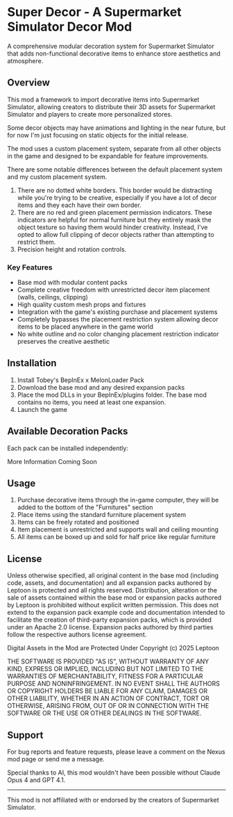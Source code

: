 # Super Decor - A Supermarket Simulator Decor Mod

A comprehensive modular decoration system for Supermarket Simulator that adds non-functional decorative items to enhance store aesthetics and atmosphere.

## Overview

This mod a framework to import decorative items into Supermarket Simulator, allowing creators to distribute their 3D assets for Supermarket Simulator and players to create more personalized stores.

Some decor objects may have animations and lighting in the near future, but for now I'm just focusing on static objects for the initial release.

The mod uses a custom placement system, separate from all other objects in the game and designed to be expandable for feature improvements.

There are some notable differences between the default placement system and my custom placement system.
1. There are no dotted white borders. This border would be distracting while you're trying to be creative, especially if you have a lot of decor items and they each have their own border.
2. There are no red and green placement permission indicators. These indicators are helpful for normal furniture but they entirely mask the object texture so having them would hinder creativity. Instead, I've opted to allow full clipping of decor objects rather than attempting to restrict them.
3. Precision height and rotation controls.
### Key Features

- Base mod with modular content packs
- Complete creative freedom with unrestricted decor item placement (walls, ceilings, clipping)
- High quality custom mesh props and fixtures
- Integration with the game's existing purchase and placement systems
- Completely bypasses the placement restriction system allowing decor items to be placed anywhere in the game world
- No white outline and no color changing placement restriction indicator preserves the creative aesthetic

## Installation

1. Install Tobey's BepInEx x MelonLoader Pack
2. Download the base mod and any desired expansion packs
3. Place the mod DLLs in your BepInEx/plugins folder. The base mod contains no items, you need at least one expansion.
4. Launch the game

## Available Decoration Packs

Each pack can be installed independently:

More Information Coming Soon

## Usage

1. Purchase decorative items through the in-game computer, they will be added to the bottom of the "Furnitures" section
2. Place items using the standard furniture placement system
3. Items can be freely rotated and positioned
4. Item placement is unrestricted and supports wall and ceiling mounting
5. All items can be boxed up and sold for half price like regular furniture

## License

Unless otherwise specified, all original content in the base mod (including code, assets, and documentation) and all expansion packs authored by Leptoon is protected and all rights reserved. Distribution, alteration or the sale of assets contained within the base mod or expansion packs authored by Leptoon is prohibited without explicit written permission. This does not extend to the expansion pack example code and documentation intended to facilitate the creation of third-party expansion packs, which is provided under an Apache 2.0 license. Expansion packs authored by third parties follow the respective authors license agreement.

Digital Assets in the Mod are Protected Under Copyright (c) 2025 Leptoon

THE SOFTWARE IS PROVIDED "AS IS", WITHOUT WARRANTY OF ANY KIND, EXPRESS OR
IMPLIED, INCLUDING BUT NOT LIMITED TO THE WARRANTIES OF MERCHANTABILITY,
FITNESS FOR A PARTICULAR PURPOSE AND NONINFRINGEMENT. IN NO EVENT SHALL THE
AUTHORS OR COPYRIGHT HOLDERS BE LIABLE FOR ANY CLAIM, DAMAGES OR OTHER
LIABILITY, WHETHER IN AN ACTION OF CONTRACT, TORT OR OTHERWISE, ARISING FROM,
OUT OF OR IN CONNECTION WITH THE SOFTWARE OR THE USE OR OTHER DEALINGS IN THE
SOFTWARE.

## Support

For bug reports and feature requests, please leave a comment on the Nexus mod page or send me a message.

Special thanks to AI, this mod wouldn't have been possible without Claude Opus 4 and GPT 4.1.

---

This mod is not affiliated with or endorsed by the creators of Supermarket Simulator.

